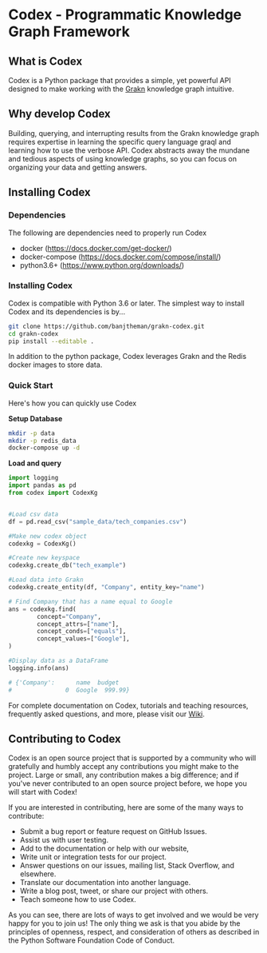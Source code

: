 
# Codex - Programmatic Knowledge Graph Framework

## What is Codex

Codex is a Python package that provides a simple, yet powerful API designed to make working with the [Grakn](https://grakn.ai/) knowledge graph intuitive. 

## Why develop Codex

Building, querying, and interrupting results from the Grakn knowledge graph requires expertise in learning the specific query language graql and learning how to use the verbose API. 
Codex abstracts away the mundane and tedious aspects of using knowledge graphs, so you can focus on organizing your data and getting answers. 

## Installing Codex

### Dependencies

The following are dependencies need to properly run Codex

* docker (https://docs.docker.com/get-docker/)
* docker-compose (https://docs.docker.com/compose/install/)
* python3.6+ (https://www.python.org/downloads/)


### Installing Codex

Codex is compatible with Python 3.6 or later. The simplest way to install Codex and its dependencies is by...

```bash
git clone https://github.com/banjtheman/grakn-codex.git 
cd grakn-codex
pip install --editable .
```

In addition to the python package, Codex leverages Grakn and the Redis docker images to store data.


### Quick Start

Here's how you can quickly use Codex

**Setup Database**
```bash
mkdir -p data
mkdir -p redis_data
docker-compose up -d
```

**Load and query**
```python
import logging
import pandas as pd
from codex import CodexKg 


#Load csv data
df = pd.read_csv("sample_data/tech_companies.csv")

#Make new codex object
codexkg = CodexKg()

#Create new keyspace
codexkg.create_db("tech_example")

#Load data into Grakn
codexkg.create_entity(df, "Company", entity_key="name")

# Find Company that has a name equal to Google
ans = codexkg.find(
        concept="Company",
        concept_attrs=["name"],
        concept_conds=["equals"],
        concept_values=["Google"],
)

#Display data as a DataFrame
logging.info(ans)

# {'Company':      name  budget
#				0  Google  999.99}
```

For complete documentation on Codex, tutorials and teaching resources, frequently asked questions, and more, please visit our [Wiki](https://github.com/banjtheman/grakn-codex/wiki).

## Contributing to Codex

Codex is an open source project that is supported by a community who will gratefully and humbly accept any contributions you might make to the project. Large or small, any contribution makes a big difference; and if you've never contributed to an open source project before, we hope you will start with Codex!

If you are interested in contributing, here are some of the many ways to contribute:

* Submit a bug report or feature request on GitHub Issues.
* Assist us with user testing.
* Add to the documentation or help with our website,
* Write unit or integration tests for our project.
* Answer questions on our issues, mailing list, Stack Overflow, and elsewhere.
* Translate our documentation into another language.
* Write a blog post, tweet, or share our project with others.
* Teach someone how to use Codex.

As you can see, there are lots of ways to get involved and we would be very happy for you to join us! The only thing we ask is that you abide by the principles of openness, respect, and consideration of others as described in the Python Software Foundation Code of Conduct.



